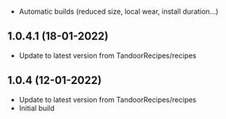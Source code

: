 - Automatic builds (reduced size, local wear, install duration...)

## 1.0.4.1 (18-01-2022)
- Update to latest version from TandoorRecipes/recipes

## 1.0.4 (12-01-2022)
- Update to latest version from TandoorRecipes/recipes
- Initial build
